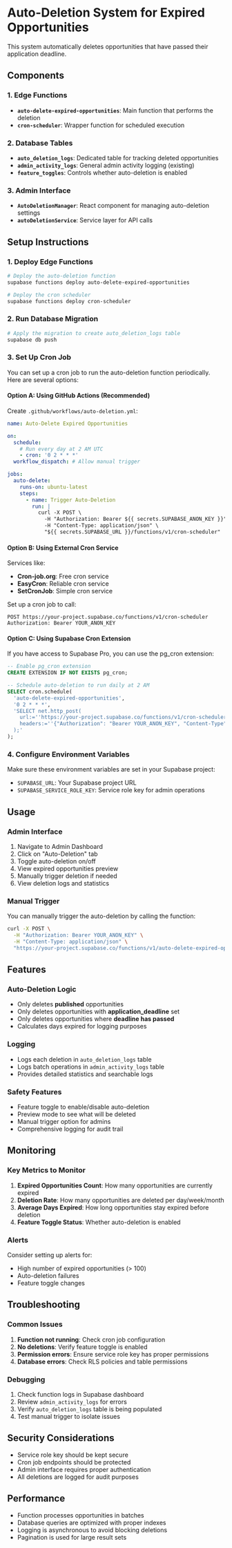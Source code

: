 # Auto-Deletion System for Expired Opportunities

This system automatically deletes opportunities that have passed their application deadline.

## Components

### 1. Edge Functions

- **`auto-delete-expired-opportunities`**: Main function that performs the deletion
- **`cron-scheduler`**: Wrapper function for scheduled execution

### 2. Database Tables

- **`auto_deletion_logs`**: Dedicated table for tracking deleted opportunities
- **`admin_activity_logs`**: General admin activity logging (existing)
- **`feature_toggles`**: Controls whether auto-deletion is enabled

### 3. Admin Interface

- **`AutoDeletionManager`**: React component for managing auto-deletion settings
- **`autoDeletionService`**: Service layer for API calls

## Setup Instructions

### 1. Deploy Edge Functions

```bash
# Deploy the auto-deletion function
supabase functions deploy auto-delete-expired-opportunities

# Deploy the cron scheduler
supabase functions deploy cron-scheduler
```

### 2. Run Database Migration

```bash
# Apply the migration to create auto_deletion_logs table
supabase db push
```

### 3. Set Up Cron Job

You can set up a cron job to run the auto-deletion function periodically. Here are several options:

#### Option A: Using GitHub Actions (Recommended)

Create `.github/workflows/auto-deletion.yml`:

```yaml
name: Auto-Delete Expired Opportunities

on:
  schedule:
    # Run every day at 2 AM UTC
    - cron: '0 2 * * *'
  workflow_dispatch: # Allow manual trigger

jobs:
  auto-delete:
    runs-on: ubuntu-latest
    steps:
      - name: Trigger Auto-Deletion
        run: |
          curl -X POST \
            -H "Authorization: Bearer ${{ secrets.SUPABASE_ANON_KEY }}" \
            -H "Content-Type: application/json" \
            "${{ secrets.SUPABASE_URL }}/functions/v1/cron-scheduler"
```

#### Option B: Using External Cron Service

Services like:
- **Cron-job.org**: Free cron service
- **EasyCron**: Reliable cron service
- **SetCronJob**: Simple cron service

Set up a cron job to call:
```
POST https://your-project.supabase.co/functions/v1/cron-scheduler
Authorization: Bearer YOUR_ANON_KEY
```

#### Option C: Using Supabase Cron Extension

If you have access to Supabase Pro, you can use the pg_cron extension:

```sql
-- Enable pg_cron extension
CREATE EXTENSION IF NOT EXISTS pg_cron;

-- Schedule auto-deletion to run daily at 2 AM
SELECT cron.schedule(
  'auto-delete-expired-opportunities',
  '0 2 * * *',
  'SELECT net.http_post(
    url:=''https://your-project.supabase.co/functions/v1/cron-scheduler'',
    headers:=''{"Authorization": "Bearer YOUR_ANON_KEY", "Content-Type": "application/json"}''::jsonb
  );'
);
```

### 4. Configure Environment Variables

Make sure these environment variables are set in your Supabase project:

- `SUPABASE_URL`: Your Supabase project URL
- `SUPABASE_SERVICE_ROLE_KEY`: Service role key for admin operations

## Usage

### Admin Interface

1. Navigate to Admin Dashboard
2. Click on "Auto-Deletion" tab
3. Toggle auto-deletion on/off
4. View expired opportunities preview
5. Manually trigger deletion if needed
6. View deletion logs and statistics

### Manual Trigger

You can manually trigger the auto-deletion by calling the function:

```bash
curl -X POST \
  -H "Authorization: Bearer YOUR_ANON_KEY" \
  -H "Content-Type: application/json" \
  "https://your-project.supabase.co/functions/v1/auto-delete-expired-opportunities"
```

## Features

### Auto-Deletion Logic

- Only deletes **published** opportunities
- Only deletes opportunities with **application_deadline** set
- Only deletes opportunities where **deadline has passed**
- Calculates days expired for logging purposes

### Logging

- Logs each deletion in `auto_deletion_logs` table
- Logs batch operations in `admin_activity_logs` table
- Provides detailed statistics and searchable logs

### Safety Features

- Feature toggle to enable/disable auto-deletion
- Preview mode to see what will be deleted
- Manual trigger option for admins
- Comprehensive logging for audit trail

## Monitoring

### Key Metrics to Monitor

1. **Expired Opportunities Count**: How many opportunities are currently expired
2. **Deletion Rate**: How many opportunities are deleted per day/week/month
3. **Average Days Expired**: How long opportunities stay expired before deletion
4. **Feature Toggle Status**: Whether auto-deletion is enabled

### Alerts

Consider setting up alerts for:
- High number of expired opportunities (> 100)
- Auto-deletion failures
- Feature toggle changes

## Troubleshooting

### Common Issues

1. **Function not running**: Check cron job configuration
2. **No deletions**: Verify feature toggle is enabled
3. **Permission errors**: Ensure service role key has proper permissions
4. **Database errors**: Check RLS policies and table permissions

### Debugging

1. Check function logs in Supabase dashboard
2. Review `admin_activity_logs` for errors
3. Verify `auto_deletion_logs` table is being populated
4. Test manual trigger to isolate issues

## Security Considerations

- Service role key should be kept secure
- Cron job endpoints should be protected
- Admin interface requires proper authentication
- All deletions are logged for audit purposes

## Performance

- Function processes opportunities in batches
- Database queries are optimized with proper indexes
- Logging is asynchronous to avoid blocking deletions
- Pagination is used for large result sets
